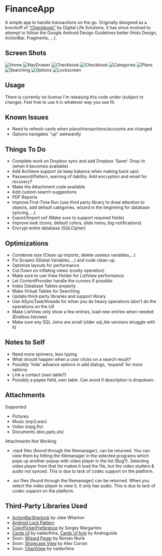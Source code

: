 FinanceApp
================

A simple app to handle transactions on the go. Originally designed as a knockoff of ["Checkbook"](https://play.google.com/store/apps/details?id=com.tts.checkbookenhanced#?t=W251bGwsMSwxLDIxMiwiY29tLnR0cy5jaGVja2Jvb2tlbmhhbmNlZCJd) by Digital Life Solutions, it has since evolved to attempt to follow the Google Android Design Guidelines better (Holo Design, ActionBar, Fragments, ...). 

Screen Shots
--------------------------------------
![Home](Screenshots/Phone/Screenshots/Home/Main_framed.png)
![NavDrawer](Screenshots/Phone/Screenshots/Home/NavigationDrawer_framed.png)
![Checkbook](Screenshots/Phone/Screenshots/Checkbook/Checkbook-Accounts_framed.png)
![Checkbook](Screenshots/Phone/Screenshots/Checkbook/Checkbook-Transfer_framed.png)
![Categories](Screenshots/Phone/Screenshots/Categories/Categories_framed.png)
![Plans](Screenshots/Phone/Screenshots/Plans/Plans-AddingPlan_framed.png)
![Searching](Screenshots/Phone/Screenshots/Searching/Searching_framed.png)
![Options](Screenshots/Phone/Screenshots/Options/Options-Appearance-Accounts_framed.png)
![Lockscreen](Screenshots/Phone/Screenshots/Options/Options-Lockscreen-SetPattern_framed.png)

Usage
--------------------------------------
There is currently no license I'm releasing this code under (subject to change). Feel free to use it in whatever way you see fit. 

Known Issues
--------------------------------------
* Need to refresh cards when plans/transactions/accounts are changed
* Options navigates "up" awkwardly

Things To Do
--------------------------------------
* Complete work on Dropbox sync and add Dropbox 'Saver' Drop-In (when it becomes available)
* Add Archieve support (ie keep balance when making back ups)
* Password/Pattern, warning of liability. Add encryption and email for recovery?
* Make the Attachment code available
* Add custom search suggestions
* PDF Reports
* Improve First-Time Run (use third party library to draw attention to objects, add default categories, wizard in the beginning for database syncing, ...)
* Export/Import oxf (Make sure to support required fields)
* Improve look (icons, default colors, slide menu, big notifications)
* Encrypt entire database (SQLCipher)


Optimizations
--------------------------------------
* Condense size (Clean up imports, delete useless variables,...)
* Fix Scopes (Global Variables,...) and code clean-up
* Optimize layouts for performance
* Cut Down on inflating views (costly operation)
* Make sure to use View Holder for ListView performance
* Let ContentProvider handle the cursors if possible
* Index Database Tables properly
* Make Virtual Tables for Searching
* Update third-party libraries and support library
* Use ASyncTask/threads for when you do heavy operations (don't do the operations on the UI)
* Make ListView only show a few entries, load new entries when needed (Endless listview)
* Make sure any SQL Joins are small (older sql_lite versions struggle with it)


Notes to Self
--------------------------------------
* Need more spinners, less typing
* What should happen when a user clicks on a search result?
* Possibly 'hide' advance options in add dialogs, 'expand' for more options
* Link a contact (own table?)
* Possibly a payee field, own table. Can avoid if description is dropdown.


Attachments
---------------------------------------
Supported
- Pictures
- Music (mp3,wav)
- Video (mpg,flv)
- Documents (doc,pptx,xls)

Attachments Not Working
- .mp4 files (found through the filemanager), can be returned. You can view them by hitting the filemanager in the selected programs which pops up another popup with video player in the list (Bug?). Selecting video player from that list makes it load the file, but the video stutters & audio not synced. This is due to lack of codec support on the platform.

- .avi files (found through the filemanager) can be returned. When you select the video player to view it, it only has audio. This is due to lack of codec support on the platform.

Third-Party Libraries Used
------------------------------------------
* [ActionBarSherlock](http://actionbarsherlock.com/) by Jake Wharton
* [Android Lock Pattern](https://code.google.com/p/android-lockpattern/)
* [ColorPickerPreference](https://github.com/attenzione/android-ColorPickerPreference) by Sergey Margaritov
* [Cards UI](https://github.com/nadavfima/cardsui-for-android) by nadavfima, [Cards UI fork](https://github.com/Androguide/cardsui-for-android) by Androguide
* Soon: [Wizard Pager](https://github.com/romannurik/Android-WizardPager) by Roman Nurik
* Soon: [Showcase View](https://github.com/Espiandev/ShowcaseView) by Alex Curran
* Soon: [ChartView](https://github.com/nadavfima/ChartView/) by nadavfima
